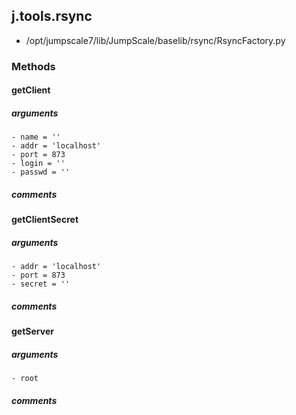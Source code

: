 ## j.tools.rsync

- /opt/jumpscale7/lib/JumpScale/baselib/rsync/RsyncFactory.py

### Methods

    

#### getClient 
##### arguments

    - name = ''
    - addr = 'localhost'
    - port = 873
    - login = ''
    - passwd = ''

##### comments

#### getClientSecret 
##### arguments

    - addr = 'localhost'
    - port = 873
    - secret = ''

##### comments

#### getServer 
##### arguments

    - root

##### comments

